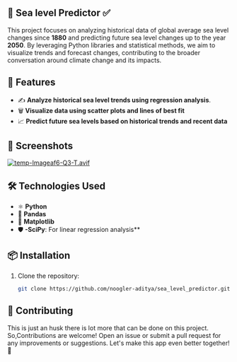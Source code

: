 ## 📝 Sea level Predictor ✅

This project focuses on analyzing historical data of global average sea level changes since **1880** and predicting future sea level changes up to the year **2050**. By leveraging Python libraries and statistical methods, we aim to visualize trends and forecast changes, contributing to the broader conversation around climate change and its impacts.


## 🌟 Features

- ✍️ **Analyze historical sea level trends using regression analysis**.  
- 🗑️ **Visualize data using scatter plots and lines of best fit**
- 📈 **Predict future sea levels based on historical trends and recent data**  


## 📸 Screenshots

[![temp-Imageaf6-Q3-T.avif](https://i.postimg.cc/prhyYDHJ/temp-Imageaf6-Q3-T.avif)](https://postimg.cc/ctWsdt6v)

## 🛠️ Technologies Used

- ⚛️ **Python**
- 🎨 **Pandas**
- 📜 **Matplotlib**
- 🛡️ **-SciPy**: For linear regression analysis**

## 📦 Installation

1. Clone the repository:
    ```bash
    git clone https://github.com/noogler-aditya/sea_level_predictor.git
    ```

## 🤝 Contributing

This is just an husk there is lot more that can be done on this project. So,Contributions are welcome! Open an issue or submit a pull request for any improvements or suggestions. Let's make this app even better together! 🌟
